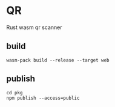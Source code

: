 # QR

Rust wasm qr scanner


## build

```
wasm-pack build --release --target web
```

## publish

```
cd pkg
npm publish --access=public
```
